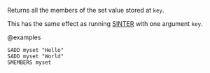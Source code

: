 Returns all the members of the set value stored at `key`.

This has the same effect as running [SINTER](/commands/sinter) with one argument `key`.

@examples

```cli
SADD myset "Hello"
SADD myset "World"
SMEMBERS myset
```

